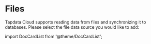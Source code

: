 # Files

Tapdata Cloud supports reading data from files and synchronizing it to databases. Please select the file data source you would like to add:

import DocCardList from '@theme/DocCardList';

<DocCardList />
